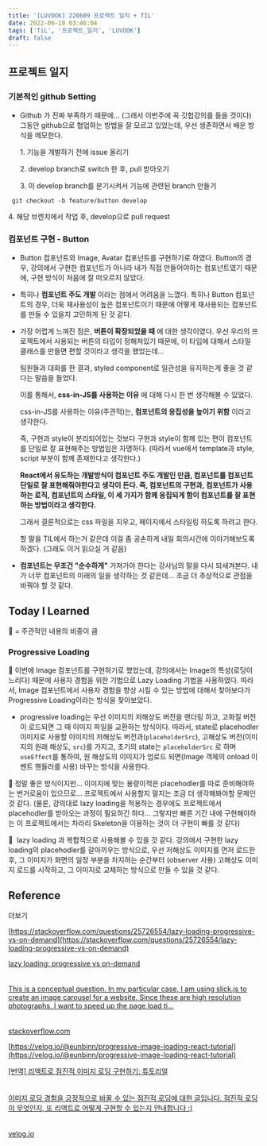 ```yaml
---
title: '[LUVOOK] 220609 프로젝트 일지 + TIL'
date: 2022-06-10 03:46:04
tags: ['TiL', '프로젝트_일지', 'LUVOOK']
draft: false
---
```


## 프로젝트 일지

### 기본적인 github Setting

- Github 가 진짜 부족하기 때문에... (그래서 이번주에 꼭 깃헙강의를 들을 것이다) 그동안 github으로 협업하는 방법을 잘 모르고 있었는데, 우선 생존하면서 배운 방식을 메모한다.

  1\. 기능을 개발하기 전에 issue 올리기

  2\. develop branch로 switch 한 후, pull 받아오기

  3\. 이 develop branch를 분기시켜서 기능에 관련된 branch 만들기

```terminal
 git checkout -b feature/button develop
```

4\. 해당 브렌치에서 작업 후, develop으로 pull request

### 컴포넌트 구현 \- Button

- Button 컴포넌트와 Image, Avatar 컴포넌트를 구현하기로 하였다. Button의 경우, 강의에서 구현한 컴포넌트가 아니라 내가 직접 만들어야하는 컴포넌트였기 때문에, 구현 방식이 처음에 잘 떠오르지 않았다.
- 특히나 **컴포넌트 주도 개발** 이라는 점에서 어려움을 느꼈다. 특히나 Button 컴포넌트의 경우, 더욱 재사용성이 높은 컴포넌트이기 때문에 어떻게 재사용되는 컴포넌트를 만들 수 있을지 고민하게 된 것 같다.
- 가장 어렵게 느껴진 점은, **버튼이 확장되었을 때** 에 대한 생각이였다. 우선 우리의 프로젝트에서 사용되는 버튼의 타입이 정해져있기 때문에, 이 타입에 대해서 스타일 클래스를 만들면 편할 것이라고 생각을 했었는데...


    팀원들과 대화를 한 결과, styled component로 일관성을 유지하는게 좋을 것 같다는 말씀을 들었다.

    이를 통해서, **css-in-JS를 사용하는 이유** 에 대해 다시 한 번 생각해볼 수 있었다.

    css-in-JS를 사용하는 이유(주관적)는, **컴포넌트의 응집성을 높이기 위함** 이라고 생각한다.

    즉, 구현과 style이 분리되어있는 것보다 구현과 style이 함께 있는 편이 컴포넌트를 단일로 잘 표현해주는 방법임은 자명하다. (따라서 vue에서 template과 style, script 부분이 함께 존재한다고 생각한다.)

    **React에서 유도하는 개발방식이 컴포넌트 주도 개발인 만큼, 컴포넌트를 컴포넌트 단일로 잘 표현해줘야한다고 생각이 든다. 즉, 컴포넌트의 구현과, 컴포넌트가 사용하는 로직, 컴포넌트의 스타일, 이 세 가지가 함께 응집되게 함이 컴포넌트를 잘 표현하는 방법이라고 생각한다.**



    그래서 결론적으로는 css 파일을 지우고, 페이지에서 스타일링 하도록 하려고 한다.

    할 말을 TIL에서 하는거 같은데 이걸 좀 공손하게 내일 회의시간에 이야기해보도록 하겠다. (그래도 이거 읽으실 거 같음)

- **컴포넌트는 무조건 "순수하게"** 가져가야 한다는 강사님의 말을 다시 되새겨본다. 내가 너무 컴포넌트의 미래의 일을 생각하는 것 같은데... 조금 더 추상적으로 관점을 바꿔야 할 것 같다.

## Today I Learned

🍬 = 주관적인 내용의 비중이 큼

### Progressive Loading

🍬 이번에 Image 컴포넌트를 구현하기로 했었는데, 강의에서는 Image의 특성(로딩이 느리다) 때문에 사용자 경험을 위한 기법으로 Lazy Loading 기법을 사용하였다. 따라서, Image 컴포넌트에서 사용자 경험을 향상 시킬 수 있는 방법에 대해서 찾아보다가 Progressive Loading이라는 방식을 찾아보았다.

- progressive loading는 우선 이미지의 저해상도 버전을 랜더링 하고, 고화질 버전이 로드되면 그 때 이미지 파일을 교환하는 방식이다. 따라서, state로 placehodler이미지로 사용할 이미지의 저해상도 버전과(`placeholderSrc`), 고해상도 버전(이미지의 원래 해상도, `src`)를 가지고, 초기의 state는 `placeholderSrc` 로 하며 `useEffect`를 통하여, 원 해상도의 이미지가 업로드 되면(Image 객체의 onload 이벤트 핸들러를 사용) 바꾸는 방식을 사용한다.

🍬 정말 좋은 방식이지만... 이미지에 맞는 용량이적은 placehodler를 따로 준비해야하는 번거로움이 있으므로... 프로젝트에서 사용할지 말지는 조금 더 생각해봐야할 문제인 것 같다. (물론, 강의대로 lazy loading을 적용하는 경우에도 프로젝트에서 placehodler를 받아오는 과정이 필요하긴 하다... 그렇지만 빠른 기간 내에 구현해야하는 이 프로젝트에서는 차라리 Skeleton을 이용하는 것이 더 구현이 빠를 것 같다)

🍬  lazy loading 과 복합적으로 사용해볼 수 있을 것 같다. 강의에서 구현한 lazy loading의 placehodler를 갈아끼우는 방식으로, 우선 저해상도 이미지를 먼저 로드한 후, 그 이미지가 화면의 일정 부분을 차지하는 순간부터 (observer 사용) 고해상도 이미지 로드를 시작하고, 그 이미지로 교체하는 방식으로 만들 수 있을 것 같다.

## Reference

더보기

[https://stackoverflow.com/questions/25726554/lazy-loading-progressive-vs-on-demand](https://stackoverflow.com/questions/25726554/lazy-loading-progressive-vs-on-demand)

[lazy loading: progressive vs on-demand\
\
\
This is a conceptual question. In my particular case, I am using slick.js to create an image carousel for a website. Since these are high resolution photographs, I want to speed up the page load ti...\
\
\
stackoverflow.com](https://stackoverflow.com/questions/25726554/lazy-loading-progressive-vs-on-demand)

[https://velog.io/@eunbinn/progressive-image-loading-react-tutorial](https://velog.io/@eunbinn/progressive-image-loading-react-tutorial)

[[번역] 리액트로 점진적 이미지 로딩 구현하기: 튜토리얼\
\
\
이미지 로딩 경험을 긍정적으로 바꿀 수 있는 점진적 로딩에 대한 글입니다. 점진적 로딩이 무엇인지, 또 리액트로 어떻게 구현할 수 있는지 안내합니다 :)\
\
\
velog.io](https://velog.io/@eunbinn/progressive-image-loading-react-tutorial)

